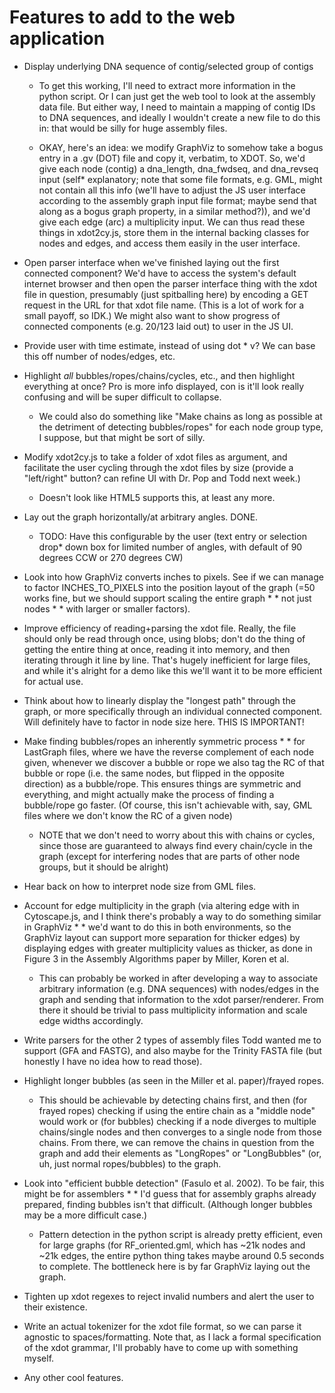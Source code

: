 # Features to add to the web application

* Display underlying DNA sequence of contig/selected group of contigs
	* To get this working, I'll need to extract more information in the
	python script. Or I can just get the web tool to look at the
	assembly data file. But either way, I need to maintain a mapping of
	contig IDs to DNA sequences, and ideally I wouldn't create a new
	file to do this in: that would be silly for huge assembly files.
	
	* OKAY, here's an idea:
	we modify GraphViz to somehow take a bogus
	entry in a .gv (DOT) file and copy it, verbatim, to XDOT. So, we'd
	give each node (contig) a dna_length, dna_fwdseq, and dna_revseq
	input (self* explanatory; note that some file formats, e.g. GML,
	might not contain all this info (we'll have to adjust the JS user
	interface according to the assembly graph input file format; maybe
	send that along as a bogus graph property, in a similar method?)),
	and we'd give each edge (arc) a multiplicity input. We can thus
	read these things in xdot2cy.js, store them in the internal backing
	classes for nodes and edges, and access them easily in the user
	interface.

* Open parser interface when we've finished laying out the first connected
component? We'd have to access the system's default internet browser and
then open the parser interface thing with the xdot file in question,
presumably (just spitballing here) by encoding a GET request in the URL
for that xdot file name. (This is a lot of work for a small payoff, so IDK.)
We might also want to show progress of connected components (e.g. 20/123
laid out) to user in the JS UI.

* Provide user with time estimate, instead of using dot * v? We can base this
off number of nodes/edges, etc.

* Highlight *all* bubbles/ropes/chains/cycles, etc., and then highlight
everything at once? Pro is more info displayed, con is it'll look really
confusing and will be super difficult to collapse.
	* We could also do something like "Make chains as long as possible
	at the detriment of detecting bubbles/ropes" for each node group
	type, I suppose, but that might be sort of silly.

* Modify xdot2cy.js to take a folder of xdot files as argument, and
facilitate the user cycling through the xdot files by size (provide a
"left/right" button? can refine UI with Dr. Pop and Todd next week.)
	* Doesn't look like HTML5 supports this, at least any more.

* Lay out the graph horizontally/at arbitrary angles. DONE.
	* TODO: Have this configurable by the user (text entry or selection
	 drop* down box for limited number of angles, with default of
	 90 degrees CCW or 270 degrees CW)

* Look into how GraphViz converts inches to pixels. See if we can manage to
factor INCHES_TO_PIXELS into the position layout of the graph (=50 works
fine, but we should support scaling the entire graph * *  not just nodes * * 
with larger or smaller factors).

* Improve efficiency of reading+parsing the xdot file. Really, the file
should only be read through once, using blobs; don't do the thing of getting
the entire thing at once, reading it into memory, and then iterating through
it line by line. That's hugely inefficient for large files, and while it's
alright for a demo like this we'll want it to be more efficient for actual
use.

* Think about how to linearly display the "longest path" through the graph,
or more specifically through an individual connected component. Will
definitely have to factor in node size here. THIS IS IMPORTANT!

* Make finding bubbles/ropes an inherently symmetric process * *  for LastGraph
files, where we have the reverse complement of each node given, whenever we
discover a bubble or rope we also tag the RC of that bubble or rope (i.e.
the same nodes, but flipped in the opposite direction) as a bubble/rope.
This ensures things are symmetric and everything, and might actually make
the process of finding a bubble/rope go faster. (Of course, this isn't
achievable with, say, GML files where we don't know the RC of a given node)
	* NOTE that we don't need to worry about this with chains or cycles,
	 since those are guaranteed to always find every chain/cycle in the
	 graph (except for interfering nodes that are parts of other node
      	 groups, but it should be alright)

* Hear back on how to interpret node size from GML files.

* Account for edge multiplicity in the graph (via altering edge with in
Cytoscape.js, and I think there's probably a way to do something similar in
GraphViz * *  we'd want to do this in both environments, so the GraphViz
layout can support more separation for thicker edges) by displaying edges
with greater multiplicity values as thicker, as done in Figure 3 in the
Assembly Algorithms paper by Miller, Koren et al.
	* This can probably be worked in after developing a way to associate
	 arbitrary information (e.g. DNA sequences) with nodes/edges in the
	 graph and sending that information to the xdot parser/renderer.
	 From there it should be trivial to pass multiplicity information
	 and scale edge widths accordingly.

* Write parsers for the other 2 types of assembly files Todd wanted me to
support (GFA and FASTG), and also maybe for the Trinity FASTA file
(but honestly I have no idea how to read those).

* Highlight longer bubbles (as seen in the Miller et al. paper)/frayed ropes.
	* This should be achievable by detecting chains first, and then (for
	 frayed ropes) checking if using the entire chain as a "middle node"
	 would work or (for bubbles) checking if a node diverges to multiple
	 chains/single nodes and then converges to a single node from those
	 chains.
	 From there, we can remove the chains in question from the graph
	 and add their elements as "LongRopes" or "LongBubbles"
	 (or, uh, just normal ropes/bubbles) to the graph.

* Look into "efficient bubble detection" (Fasulo et al. 2002). To be fair,
this might be for assemblers * *  I'd guess that for assembly graphs already
prepared, finding bubbles isn't that difficult. (Although longer bubbles
may be a more difficult case.)
	* Pattern detection in the python script is already pretty
	 efficient, even for large graphs (for RF_oriented.gml, which has
	 ~21k nodes and ~21k edges, the entire python thing takes maybe
	 around 0.5 seconds to complete. The bottleneck here is by far
	 GraphViz laying out the graph.

* Tighten up xdot regexes to reject invalid numbers and alert the user to
their existence.

* Write an actual tokenizer for the xdot file format, so we can parse it
agnostic to spaces/formatting. Note that, as I lack a formal specification
of the xdot grammar, I'll probably have to come up with something myself.

* Any other cool features.

